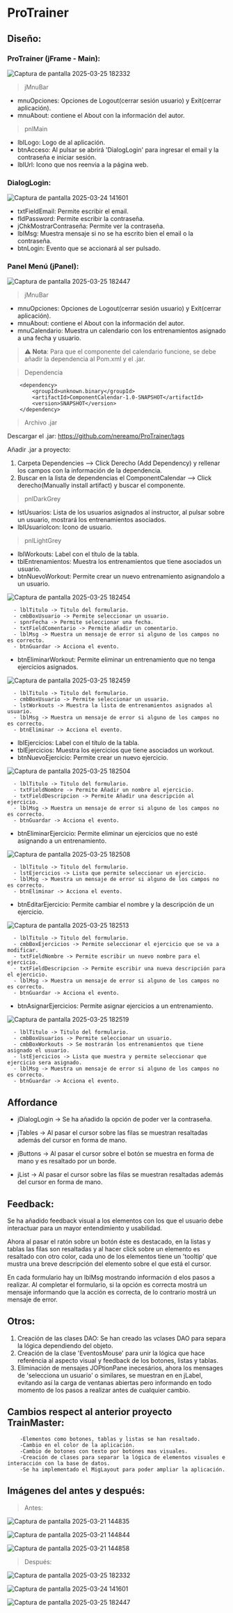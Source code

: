 # ProTrainer

## Diseño:

### ProTrainer (jFrame - Main):

![Captura de pantalla 2025-03-25 182332](https://github.com/user-attachments/assets/d057d0ea-3818-47b0-8b7c-2e4e58aeac31)

> jMnuBar

- mnuOpciones: Opciones de Logout(cerrar sesión usuario) y Exit(cerrar aplicación).
- mnuAbout: contiene el About con la información del autor.

> pnlMain

- lblLogo: Logo de al aplicación.
- btnAcceso: Al pulsar se abrirá 'DialogLogin' para ingresar el email y la contraseña e iniciar sesión.
- lblUrl: Icono que nos reenvia a la página web.



### DialogLogin:

![Captura de pantalla 2025-03-24 141601](https://github.com/user-attachments/assets/c72671bc-86bd-49fe-b5b4-f580f6ed72e0)

- txtFieldEmail: Permite escribir el email.
- fldPassword: Permite escribir la contraseña.
- jChkMostrarContraseña: Permite ver la contraseña.
- lblMsg: Muestra mensaje si no se ha escrito bien el email o la contraseña.
- btnLogin: Evento que se accionará al ser pulsado.


### Panel Menú (jPanel):

![Captura de pantalla 2025-03-25 182447](https://github.com/user-attachments/assets/a7ffa3b2-ca4b-47fe-b9e4-8a617f6391eb)

> jMnuBar

- mnuOpciones: Opciones de Logout(cerrar sesión usuario) y Exit(cerrar aplicación).
- mnuAbout: contiene el About con la información del autor.
- mnuCalendario: Muestra un calendario con los entrenamientos asignado a una fecha y usuario.
    
> :warning: **Nota**: Para que el componente del calendario funcione, se debe añadir la dependencia al Pom.xml y el .jar.
    
> Dependencia
    
        <dependency>
            <groupId>unknown.binary</groupId>
            <artifactId>ComponentCalendar-1.0-SNAPSHOT</artifactId>
            <version>SNAPSHOT</version>
        </dependency>
        
> Archivo .jar

Descargar el .jar: https://github.com/nereamo/ProTrainer/tags
    
Añadir .jar a proyecto: 
1. Carpeta Dependencies --> Click Derecho (Add Dependency) y rellenar los campos con la información de la dependencia.
2. Buscar en la lista de dependencias el ComponentCalendar --> Click derecho(Manually install artifact) y buscar el componente.

> pnlDarkGrey

- lstUsuarios: Lista de los usuarios asignados al instructor, al pulsar sobre un usuario, mostrará los entrenamientos asociados.
- lblUsuarioIcon: Icono de usuario.

> pnlLightGrey

- lblWorkouts: Label con el título de la tabla.
- tblEntrenamientos: Muestra los entrenamientos que tiene asociados un usuario.
- btnNuevoWorkout: Permite crear un nuevo entrenamiento asignandolo a un usuario.
  
![Captura de pantalla 2025-03-25 182454](https://github.com/user-attachments/assets/c06fbf68-acf2-4ae8-9ad2-c2873431486a)


      - lblTitulo -> Titulo del formulario.
      - cmbBoxUsuario -> Permite seleccionar un usuario.
      - spnrFecha -> Permite seleccionar una fecha.
      - txtFieldComentario -> Permite añadir un comentario.
      - lblMsg -> Muestra un mensaje de error si alguno de los campos no es correcto.
      - btnGuardar -> Acciona el evento.
  
- btnEliminarWorkout: Permite eliminar un entrenamiento que no tenga ejercicios asignados.
  
![Captura de pantalla 2025-03-25 182459](https://github.com/user-attachments/assets/a1784892-dc63-414b-aa20-3c4732da56fa)

      - lblTitulo -> Titulo del formulario.
      - cmbBoxUsuario -> Permite seleccionar un usuario.
      - lstWorkouts -> Muestra la lista de entrenamientos asignados al usuario.
      - lblMsg -> Muestra un mensaje de error si alguno de los campos no es correcto.
      - btnEliminar -> Acciona el evento.


- lblEjercicios: Label con el título de la tabla.
- tblEjercicios: Muestra los ejercicios que tiene asociados un workout.
- btnNuevoEjercicio: Permite crear un nuevo ejercicio.

![Captura de pantalla 2025-03-25 182504](https://github.com/user-attachments/assets/40a4e488-cdbf-4bde-b813-e212c4b49b44)

      - lblTitulo -> Titulo del formulario.
      - txtFieldNombre -> Permite Añadir un nombre al ejercicio.
      - txtFieldDescripcion -> Permite Añadir una descripción al ejercicio.
      - lblMsg -> Muestra un mensaje de error si alguno de los campos no es correcto.
      - btnGuardar -> Acciona el evento.

- btnEliminarEjercicio: Permite eliminar un ejercicios que no esté asignando a un entrenamiento.
  
![Captura de pantalla 2025-03-25 182508](https://github.com/user-attachments/assets/8137364d-7384-4ccc-9494-5bcc50daf97d)

      - lblTitulo -> Titulo del formulario.
      - lstEjercicios -> Lista que permite seleccionar un ejercicio.
      - lblMsg -> Muestra un mensaje de error si alguno de los campos no es correcto.
      - btnEliminar -> Acciona el evento.
  
- btnEditarEjercicio: Permite cambiar el nombre y la descripción de un ejercicio.
  
![Captura de pantalla 2025-03-25 182513](https://github.com/user-attachments/assets/22cea573-5868-4779-b3a5-4c91b4499d95)


      - lblTitulo -> Titulo del formulario.
      - cmbBoxEjercicios -> Permite seleccionar el ejercicio que se va a modificar.
      - txtFieldNombre -> Permite escribir un nuevo nombre para el ejercicio.
      - txtFieldDescripcion -> Permite escribir una nueva descripción para el ejercicio.
      - lblMsg -> Muestra un mensaje de error si alguno de los campos no es correcto.
      - btnGuardar -> Acciona el evento.
  
- btnAsignarEjercicios: Permite asignar ejercicios a un entrenamiento.
  
![Captura de pantalla 2025-03-25 182519](https://github.com/user-attachments/assets/f92cdfa7-bd0f-490c-a5ec-a5ff3b670843)

      - lblTitulo -> Titulo del formulario.
      - cmbBoxUsuarios -> Permite seleccionar un usuario.
      - cmbBoxWorkouts -> Se mostrarán los entrenamientos que tiene asignado el usuario.
      - lstEjercicios -> Lista que muestra y permite seleccionar que ejercicio sera asignado.
      - lblMsg -> Muestra un mensaje de error si alguno de los campos no es correcto.
      - btnGuardar -> Acciona el evento.



## Affordance
- jDialogLogin -> Se ha añadido la opción de poder ver la contraseña.
  
- jTables -> Al pasar el cursor sobre las filas se muestran resaltadas además del cursor en forma de mano.

- jButtons -> Al pasar el cursor sobre el botón se muestra en forma de mano y es resaltado por un borde.

- jList -> Al pasar el cursor sobre las filas se muestran resaltadas además del cursor en forma de mano.


## Feedback:

Se ha añadido feedback visual a los elementos con los que el usuario debe interactuar para un mayor entendimiento y usabilidad.

Ahora al pasar el ratón sobre un botón éste es destacado, en la listas y tablas las filas son resaltadas y al hacer click sobre un elemento es resaltado con otro color, cada uno de los elementos tiene un 'tooltip' que mustra una breve descripción del elemento sobre el que está el cursor.

En cada formulario hay un lblMsg mostrando información d elos pasos a realizar.
Al completar el formulario, si la opción es correcta mostrá un mensaje informando que la acción es correcta, de lo contrario mostrá un mensaje de error.

## Otros:

1. Creación de las clases DAO: Se han creado las vclases DAO para separa la lógica dependiendo del objeto.
2. Creación de la clase 'EventosMouse' para unir la lógica que hace referéncia al aspecto visual y feedback de los botones, listas y tablas.
3. Eliminación de mensajes JOPtionPane inecesários, ahora los mensages de 'selecciona un usuario' o similares, se muestran en en jLabel, evitando así la carga de ventanas abiertas pero informando en todo momento de los pasos a realizar antes de cualquier cambio.

## Cambios respect al anterior proyecto TrainMaster:

        -Elementos como botones, tablas y listas se han resaltado.
        -Cambio en el color de la aplicación.
        -Cambio de botones con texto por botónes mas visuales.
        -Creación de clases para separar la lógica de elementos visuales e interacción con la base de datos.
        -Se ha implementado el MigLayout para poder ampliar la aplicación.


## Imágenes del antes y después:

> Antes:
    
![Captura de pantalla 2025-03-21 144835](https://github.com/user-attachments/assets/563b9f88-0ccc-4bcc-810e-88012ef5d85a)

![Captura de pantalla 2025-03-21 144844](https://github.com/user-attachments/assets/21e9f7ae-a992-4d92-bf6a-a35f227e279e)

![Captura de pantalla 2025-03-21 144858](https://github.com/user-attachments/assets/058cfa11-f7bb-480a-b76b-54c3fda09d14)


> Después:

![Captura de pantalla 2025-03-25 182332](https://github.com/user-attachments/assets/cd2e2916-b8ec-4159-99a0-2adf9e64ac32)

![Captura de pantalla 2025-03-24 141601](https://github.com/user-attachments/assets/2120e0d4-fe59-487d-b5d3-51b1f86d6e6f)

![Captura de pantalla 2025-03-25 182447](https://github.com/user-attachments/assets/7cc00c5e-9e56-405d-ba6e-36b724a01e9f)






